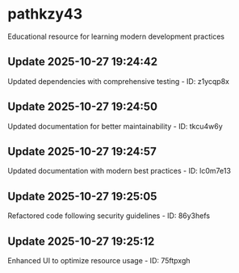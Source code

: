 # pathkzy43
Educational resource for learning modern development practices

## Update 2025-10-27 19:24:42
Updated dependencies with comprehensive testing - ID: z1ycqp8x


## Update 2025-10-27 19:24:50
Updated documentation for better maintainability - ID: tkcu4w6y


## Update 2025-10-27 19:24:57
Updated documentation with modern best practices - ID: lc0m7e13


## Update 2025-10-27 19:25:05
Refactored code following security guidelines - ID: 86y3hefs


## Update 2025-10-27 19:25:12
Enhanced UI to optimize resource usage - ID: 75ftpxgh

